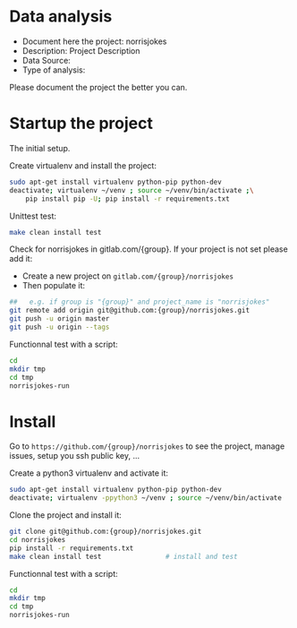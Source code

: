 # Data analysis
- Document here the project: norrisjokes
- Description: Project Description
- Data Source:
- Type of analysis:

Please document the project the better you can.

# Startup the project

The initial setup.

Create virtualenv and install the project:
```bash
sudo apt-get install virtualenv python-pip python-dev
deactivate; virtualenv ~/venv ; source ~/venv/bin/activate ;\
    pip install pip -U; pip install -r requirements.txt
```

Unittest test:
```bash
make clean install test
```

Check for norrisjokes in gitlab.com/{group}.
If your project is not set please add it:

- Create a new project on `gitlab.com/{group}/norrisjokes`
- Then populate it:

```bash
##   e.g. if group is "{group}" and project_name is "norrisjokes"
git remote add origin git@github.com:{group}/norrisjokes.git
git push -u origin master
git push -u origin --tags
```

Functionnal test with a script:

```bash
cd
mkdir tmp
cd tmp
norrisjokes-run
```

# Install

Go to `https://github.com/{group}/norrisjokes` to see the project, manage issues,
setup you ssh public key, ...

Create a python3 virtualenv and activate it:

```bash
sudo apt-get install virtualenv python-pip python-dev
deactivate; virtualenv -ppython3 ~/venv ; source ~/venv/bin/activate
```

Clone the project and install it:

```bash
git clone git@github.com:{group}/norrisjokes.git
cd norrisjokes
pip install -r requirements.txt
make clean install test                # install and test
```
Functionnal test with a script:

```bash
cd
mkdir tmp
cd tmp
norrisjokes-run
```

